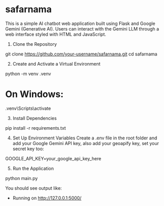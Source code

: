 # safarnama
This is a simple AI chatbot web application built using Flask and Google Gemini (Generative AI). Users can interact with the Gemini LLM through a web interface styled with HTML and JavaScript.
1. Clone the Repository

git clone https://github.com/your-username/safarnama.git
cd safarnama

2. Create and Activate a Virtual Environment

python -m venv .venv
# On Windows:
.venv\Scripts\activate

3. Install Dependencies

pip install -r requirements.txt

4. Set Up Environment Variables
Create a .env file in the root folder and add your Google Gemini API key, also add your geoapify key, set your secret key too:

GOOGLE_API_KEY=your_google_api_key_here

5. Run the Application

python main.py


You should see output like:

 * Running on http://127.0.0.1:5000/ 
